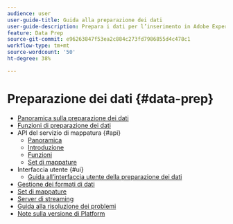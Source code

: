 ```yaml
---
audience: user
user-guide-title: Guida alla preparazione dei dati
user-guide-description: Prepara i dati per l’inserimento in Adobe Experience Platform.
feature: Data Prep
source-git-commit: e96263847f53ea2c884c273fd7986855d4c478c1
workflow-type: tm+mt
source-wordcount: '50'
ht-degree: 38%

---
```



# Preparazione dei dati {#data-prep}

- [Panoramica sulla preparazione dei dati](home.md)
- [Funzioni di preparazione dei dati](functions.md)
- API del servizio di mappatura {#api}
   - [Panoramica](./api/overview.md)
   - [Introduzione](./api/getting-started.md)
   - [Funzioni](./api/functions.md)
   - [Set di mappature](./api/mapping-set.md)
- Interfaccia utente {#ui}
   - [Guida all’interfaccia utente della preparazione dei dati](./ui/mapping.md)
- [Gestione dei formati di dati](./data-handling.md)
- [Set di mappature](mapping-set.md)
- [Server di streaming](upserts.md)
- [Guida alla risoluzione dei problemi](troubleshooting-guide.md)
- [Note sulla versione di Platform](https://www.adobe.com/go/platform-release-notes-en)
